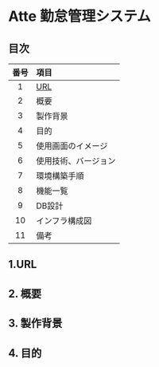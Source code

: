 # Atte 勤怠管理システム

## 目次
|  番号  |  項目  |
| :----: | :--- |
| 1 | [URL](#1.URL) |
| 2 | 概要|
| 3 | 製作背景 |
| 4 | 目的 |
| 5 | 使用画面のイメージ |
| 6 | 使用技術、バージョン |
| 7 | 環境構築手順 |
| 8 | 機能一覧 |
| 9 | DB設計 |
| 10 | インフラ構成図 |
| 11 | 備考 |

## 1.URL

## 2. 概要

## 3. 製作背景

## 4. 目的

